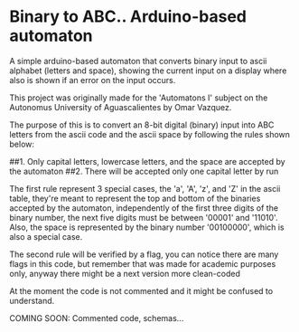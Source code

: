 # Binary to ABC.. Arduino-based automaton
A simple arduino-based automaton that converts binary input to ascii alphabet (letters and space), showing the current input on a display where also is shown if an error on the input occurs.

This project was originally made for the 'Automatons I' subject
on the Autonomus University of Aguascalientes by Omar Vazquez.

The purpose of this is to convert an 8-bit digital (binary) input into ABC letters from the ascii code
and the ascii space by following the rules shown below:

##1. Only capital letters, lowercase letters, and the space are accepted by the automaton
##2. There will be accepted only one capital letter by run

The first rule represent 3 special cases, the 'a', 'A', 'z', and 'Z' in the ascii table, they're meant
to represent the top and bottom of the binaries accepted by the automaton, independently of the first
three digits of the binary number, the next five digits must be between '00001' and '11010'. Also, the
space is represented by the binary number '00100000', which is also a special case.

The second rule will be verified by a flag, you can notice there are many flags in this code, but remember
that was made for academic purposes only, anyway there might be a next version more clean-coded

At the moment the code is not commented and it might be confused to understand.

COMING SOON: Commented code, schemas...
